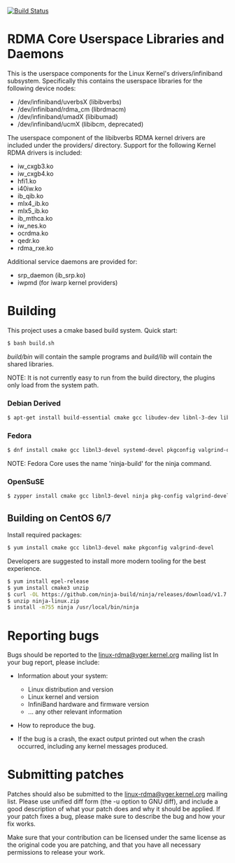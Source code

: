 [![Build Status](https://travis-ci.org/linux-rdma/rdma-core.svg?branch=master)](https://travis-ci.org/linux-rdma/rdma-core)

# RDMA Core Userspace Libraries and Daemons

This is the userspace components for the Linux Kernel's drivers/infiniband
subsystem. Specifically this contains the userspace libraries for the
following device nodes:

 - /dev/infiniband/uverbsX (libibverbs)
 - /dev/infiniband/rdma_cm (librdmacm)
 - /dev/infiniband/umadX (libibumad)
 - /dev/infiniband/ucmX (libibcm, deprecated)

The userspace component of the libibverbs RDMA kernel drivers are included
under the providers/ directory. Support for the following Kernel RDMA drivers
is included:

 - iw_cxgb3.ko
 - iw_cxgb4.ko
 - hfi1.ko
 - i40iw.ko
 - ib_qib.ko
 - mlx4_ib.ko
 - mlx5_ib.ko
 - ib_mthca.ko
 - iw_nes.ko
 - ocrdma.ko
 - qedr.ko
 - rdma_rxe.ko

Additional service daemons are provided for:
 - srp_daemon (ib_srp.ko)
 - iwpmd (for iwarp kernel providers)

# Building

This project uses a cmake based build system. Quick start:

```sh
$ bash build.sh
```

*build/bin* will contain the sample programs and *build/lib* will contain the
shared libraries.

NOTE: It is not currently easy to run from the build directory, the plugins
only load from the system path.

### Debian Derived

```sh
$ apt-get install build-essential cmake gcc libudev-dev libnl-3-dev libnl-route-3-dev ninja-build pkg-config valgrind
```

### Fedora

```sh
$ dnf install cmake gcc libnl3-devel systemd-devel pkgconfig valgrind-devel ninja-build
```

NOTE: Fedora Core uses the name 'ninja-build' for the ninja command.

### OpenSuSE

```sh
$ zypper install cmake gcc libnl3-devel ninja pkg-config valgrind-devel
```

## Building on CentOS 6/7

Install required packages:

```sh
$ yum install cmake gcc libnl3-devel make pkgconfig valgrind-devel
```

Developers are suggested to install more modern tooling for the best experience.

```sh
$ yum install epel-release
$ yum install cmake3 unzip
$ curl -OL https://github.com/ninja-build/ninja/releases/download/v1.7.1/ninja-linux.zip
$ unzip ninja-linux.zip
$ install -m755 ninja /usr/local/bin/ninja
```

# Reporting bugs

Bugs should be reported to the <linux-rdma@vger.kernel.org> mailing list
In your bug report, please include:

 * Information about your system:
   - Linux distribution and version
   - Linux kernel and version
   - InfiniBand hardware and firmware version
   - ... any other relevant information

 * How to reproduce the bug.

 * If the bug is a crash, the exact output printed out when the crash
   occurred, including any kernel messages produced.

# Submitting patches

Patches should also be submitted to the <linux-rdma@vger.kernel.org>
mailing list.  Please use unified diff form (the -u option to GNU diff),
and include a good description of what your patch does and why it should
be applied.  If your patch fixes a bug, please make sure to describe the
bug and how your fix works.

Make sure that your contribution can be licensed under the same
license as the original code you are patching, and that you have all
necessary permissions to release your work.
